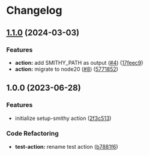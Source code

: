 # Changelog

## [1.1.0](https://github.com/necko-actions/setup-smithy/compare/v1.0.0...v1.1.0) (2024-03-03)


### Features

* **action:** add SMITHY_PATH as output ([#4](https://github.com/necko-actions/setup-smithy/issues/4)) ([17feec9](https://github.com/necko-actions/setup-smithy/commit/17feec97af849393fa3da81bbcb189d7ce28f306))
* **action:** migrate to node20 ([#8](https://github.com/necko-actions/setup-smithy/issues/8)) ([5771852](https://github.com/necko-actions/setup-smithy/commit/5771852ff7d1d960e985147cc5fd1d8b50dd31da))

## 1.0.0 (2023-06-28)


### Features

* initialize setup-smithy action ([2f3c513](https://github.com/necko-actions/setup-smithy/commit/2f3c5137c29a8a7bc69b076df5f80394b270469d))


### Code Refactoring

* **test-action:** rename test action ([b7881f6](https://github.com/necko-actions/setup-smithy/commit/b7881f6bacd72b37917cfea77128ba3c341fd5a8))
